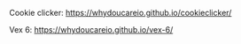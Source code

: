 Cookie clicker:
https://whydoucareio.github.io/cookieclicker/

Vex 6:
https://whydoucareio.github.io/vex-6/
